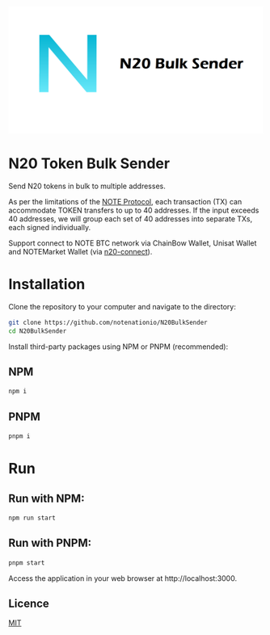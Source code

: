 ![n20-bulk-sender-banner](/public/static/images/twitter-card.png)

# N20 Token Bulk Sender

Send N20 tokens in bulk to multiple addresses.

As per the limitations of the <a href="https://noteprotocol.org/">NOTE Protocol</a>, each transaction (TX) can accommodate TOKEN transfers to up to 40 addresses. If the input exceeds 40 addresses, we will group each set of 40 addresses into separate TXs, each signed individually.

Support connect to NOTE BTC network via ChainBow Wallet, Unisat Wallet and NOTEMarket Wallet (via <a href='https://github.com/NoteScan/n20-connect'>n20-connect</a>).

# Installation
Clone the repository to your computer and navigate to the directory:

```bash
git clone https://github.com/notenationio/N20BulkSender
cd N20BulkSender
```

Install third-party packages using NPM or PNPM (recommended):

## NPM
```bash
npm i
```

## PNPM
```bash
pnpm i
```

# Run

## Run with NPM:
```bash
npm run start
```

## Run with PNPM:
```bash
pnpm start
```

Access the application in your web browser at http://localhost:3000.

## Licence

[MIT](https://github.com/notenationio/N20BulkSender/blob/main/LICENSE)

